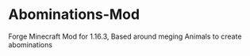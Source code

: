 # Abominations-Mod
 
Forge Minecraft Mod for 1.16.3, Based around meging Animals to create abominations
